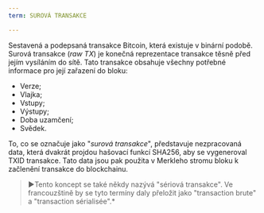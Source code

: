 ```yaml
---
term: SUROVÁ TRANSAKCE

---
```

Sestavená a podepsaná transakce Bitcoin, která existuje v binární podobě. Surová transakce (*raw TX*) je konečná reprezentace transakce těsně před jejím vysíláním do sítě. Tato transakce obsahuje všechny potřebné informace pro její zařazení do bloku:


- Verze;
- Vlajka;
- Vstupy;
- Výstupy;
- Doba uzamčení;
- Svědek.

To, co se označuje jako "*surová transakce*", představuje nezpracovaná data, která dvakrát projdou hašovací funkcí SHA256, aby se vygeneroval TXID transakce. Tato data jsou pak použita v Merkleho stromu bloku k začlenění transakce do blockchainu.

> ►Tento koncept se také někdy nazývá "sériová transakce". Ve francouzštině by se tyto termíny daly přeložit jako "transaction brute" a "transaction sérialisée".*